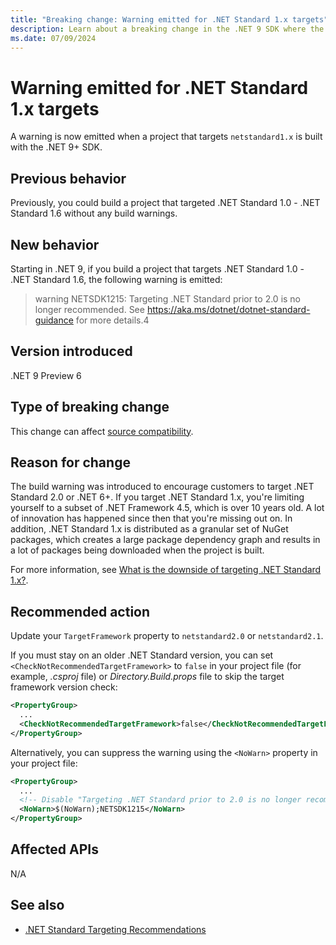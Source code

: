 ```yaml
---
title: "Breaking change: Warning emitted for .NET Standard 1.x targets"
description: Learn about a breaking change in the .NET 9 SDK where the a build warning is produced if your project targets any .NET Standard version below 2.0.
ms.date: 07/09/2024
---
```

# Warning emitted for .NET Standard 1.x targets

A warning is now emitted when a project that targets `netstandard1.x` is built with the .NET 9+ SDK.

## Previous behavior

Previously, you could build a project that targeted .NET Standard 1.0 - .NET Standard 1.6 without any build warnings.

## New behavior

Starting in .NET 9, if you build a project that targets .NET Standard 1.0 - .NET Standard 1.6, the following warning is emitted:

> warning NETSDK1215: Targeting .NET Standard prior to 2.0 is no longer recommended. See https://aka.ms/dotnet/dotnet-standard-guidance for more details.4

## Version introduced

.NET 9 Preview 6

## Type of breaking change

This change can affect [source compatibility](../../categories.md#source-compatibility).

## Reason for change

The build warning was introduced to encourage customers to target .NET Standard 2.0 or .NET 6+. If you target .NET Standard 1.x, you're limiting yourself to a subset of .NET Framework 4.5, which is over 10 years old. A lot of innovation has happened since then that you're missing out on. In addition, .NET Standard 1.x is distributed as a granular set of NuGet packages, which creates a large package dependency graph and results in a lot of packages being downloaded when the project is built.

For more information, see [What is the downside of targeting .NET Standard 1.x?](https://github.com/dotnet/designs/blob/main/accepted/2024/net-standard-recommendation.md#what-is-the-downside-of-targeting-net-standard-1x).

## Recommended action

Update your `TargetFramework` property to `netstandard2.0` or `netstandard2.1`.

If you must stay on an older .NET Standard version, you can set `<CheckNotRecommendedTargetFramework>` to `false` in your project file (for example, *.csproj* file) or *Directory.Build.props* file to skip the target framework version check:

```xml
<PropertyGroup>
  ...
  <CheckNotRecommendedTargetFramework>false</CheckNotRecommendedTargetFramework>
</PropertyGroup>
```

Alternatively, you can suppress the warning using the `<NoWarn>` property in your project file:

```xml
<PropertyGroup>
  ...
  <!-- Disable "Targeting .NET Standard prior to 2.0 is no longer recommended." warning -->
  <NoWarn>$(NoWarn);NETSDK1215</NoWarn>
</PropertyGroup>
```

## Affected APIs

N/A

## See also

- [.NET Standard Targeting Recommendations](https://github.com/dotnet/designs/blob/main/accepted/2024/net-standard-recommendation.md)
